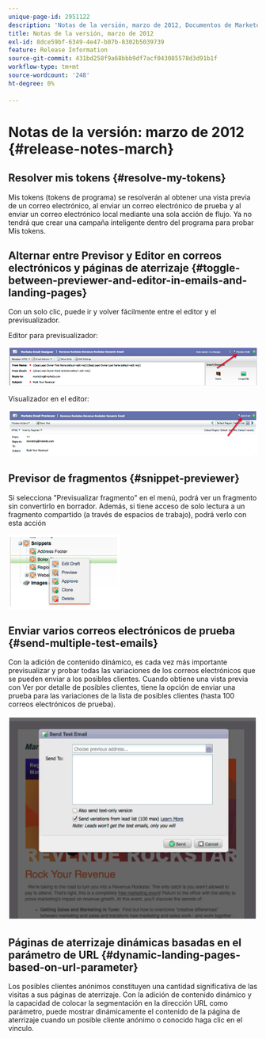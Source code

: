 ```yaml
---
unique-page-id: 2951122
description: 'Notas de la versión, marzo de 2012, Documentos de Marketo: documentación del producto'
title: Notas de la versión, marzo de 2012
exl-id: 8dce59bf-6349-4e47-b07b-8302b5039739
feature: Release Information
source-git-commit: 431bd258f9a68bbb9df7acf043085578d3d91b1f
workflow-type: tm+mt
source-wordcount: '248'
ht-degree: 0%

---
```


# Notas de la versión: marzo de 2012 {#release-notes-march}

## Resolver mis tokens {#resolve-my-tokens}

Mis tokens (tokens de programa) se resolverán al obtener una vista previa de un correo electrónico, al enviar un correo electrónico de prueba y al enviar un correo electrónico local mediante una sola acción de flujo. Ya no tendrá que crear una campaña inteligente dentro del programa para probar Mis tokens.

## Alternar entre Previsor y Editor en correos electrónicos y páginas de aterrizaje {#toggle-between-previewer-and-editor-in-emails-and-landing-pages}

Con un solo clic, puede ir y volver fácilmente entre el editor y el previsualizador.

Editor para previsualizador:

![](assets/image2014-9-23-10-3a0-3a13.png)

Visualizador en el editor:

![](assets/image2014-9-23-10-3a0-3a25.png)

## Previsor de fragmentos {#snippet-previewer}

Si selecciona &quot;Previsualizar fragmento&quot; en el menú, podrá ver un fragmento sin convertirlo en borrador. Además, si tiene acceso de solo lectura a un fragmento compartido (a través de espacios de trabajo), podrá verlo con esta acción

![](assets/image2014-9-23-10-3a0-3a37.png)

## Enviar varios correos electrónicos de prueba {#send-multiple-test-emails}

Con la adición de contenido dinámico, es cada vez más importante previsualizar y probar todas las variaciones de los correos electrónicos que se pueden enviar a los posibles clientes. Cuando obtiene una vista previa con Ver por detalle de posibles clientes, tiene la opción de enviar una prueba para las variaciones de la lista de posibles clientes (hasta 100 correos electrónicos de prueba).

![](assets/image2014-9-23-10-3a0-3a50.png)

## Páginas de aterrizaje dinámicas basadas en el parámetro de URL {#dynamic-landing-pages-based-on-url-parameter}

Los posibles clientes anónimos constituyen una cantidad significativa de las visitas a sus páginas de aterrizaje. Con la adición de contenido dinámico y la capacidad de colocar la segmentación en la dirección URL como parámetro, puede mostrar dinámicamente el contenido de la página de aterrizaje cuando un posible cliente anónimo o conocido haga clic en el vínculo.
